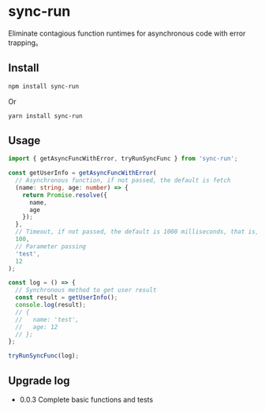 # sync-run

Eliminate contagious function runtimes for asynchronous code with error trapping。

## Install

```bash
npm install sync-run
```

Or

```bash
yarn install sync-run
```

## Usage

```ts
import { getAsyncFuncWithError, tryRunSyncFunc } from 'sync-run';

const getUserInfo = getAsyncFuncWithError(
  // Asynchronous function, if not passed, the default is fetch
  (name: string, age: number) => {
    return Promise.resolve({
      name,
      age
    });
  },
  // Timeout, if not passed, the default is 1000 milliseconds, that is, 1 second
  100,
  // Parameter passing
  'test',
  12
);

const log = () => {
  // Synchronous method to get user result
  const result = getUserInfo();
  console.log(result);
  // {
  //   name: 'test',
  //   age: 12
  // };
};

tryRunSyncFunc(log);
```

## Upgrade log

- 0.0.3 Complete basic functions and tests
